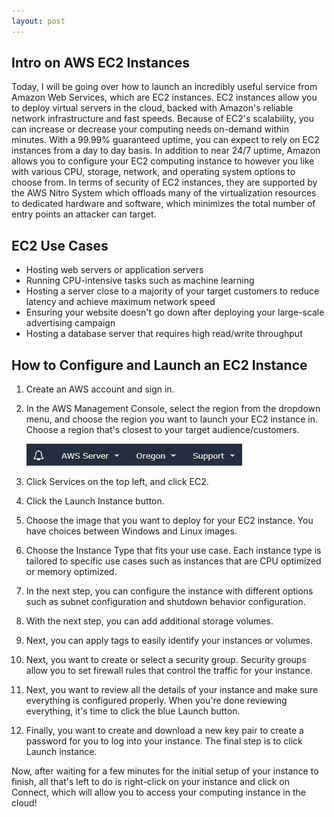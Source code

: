 ```yaml
---
layout: post
---
```


## Intro on AWS EC2 Instances

<!-- Brief Intro -->
Today, I will be going over how to launch an incredibly useful service from Amazon Web Services, which are EC2 instances. EC2 instances allow you to deploy virtual servers in the cloud, backed with Amazon's reliable network infrastructure and fast speeds. Because of EC2's scalability, you can increase or decrease your computing needs on-demand within minutes. With a 99.99% guaranteed uptime, you can expect to rely on EC2 instances from a day to day basis. In addition to near 24/7 uptime, Amazon allows you to configure your EC2 computing instance to however you like with various CPU, storage, network, and operating system options to choose from. In terms of security of EC2 instances, they are supported by the AWS Nitro System which offloads many of the virtualization resources to dedicated hardware and software, which minimizes the total number of entry points an attacker can target.

<!-- Use Cases -->
## EC2 Use Cases
- Hosting web servers or application servers
- Running CPU-intensive tasks such as machine learning
- Hosting a server close to a majority of your target customers to reduce latency and achieve maximum network speed
- Ensuring your website doesn't go down after deploying your large-scale advertising campaign
- Hosting a database server that requires high read/write throughput

## How to Configure and Launch an EC2 Instance
1. Create an AWS account and sign in.
2. In the AWS Management Console, select the region from the dropdown menu, and choose the region you want to launch your EC2 instance in. Choose a region that's closest to your target audience/customers.

    ![AWS Region](../assets/region.jpg)
3. Click Services on the top left, and click EC2.
4. Click the Launch Instance button.
5. Choose the image that you want to deploy for your EC2 instance. You have choices between Windows and Linux images.
6. Choose the Instance Type that fits your use case. Each instance type is tailored to specific use cases such as instances that are CPU optimized or memory optimized.
7. In the next step, you can configure the instance with different options such as subnet configuration and shutdown behavior configuration.
8. With the next step, you can add additional storage volumes.
9. Next, you can apply tags to easily identify your instances or volumes.
10. Next, you want to create or select a security group. Security groups allow you to set firewall rules that control the traffic for your instance.
11. Next, you want to review all the details of your instance and make sure everything is configured properly. When you're done reviewing everything, it's time to click the blue Launch button.
12. Finally, you want to create and download a new key pair to create a password for you to log into your instance. The final step is to click Launch instance.

Now, after waiting for a few minutes for the initial setup of your instance to finish, all that's left to do is right-click on your instance and click on Connect, which will allow you to access your computing instance in the cloud!



